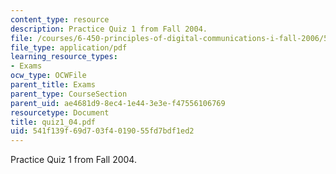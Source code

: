 ```yaml
---
content_type: resource
description: Practice Quiz 1 from Fall 2004.
file: /courses/6-450-principles-of-digital-communications-i-fall-2006/541f139f69d703f4019055fd7bdf1ed2_quiz1_04.pdf
file_type: application/pdf
learning_resource_types:
- Exams
ocw_type: OCWFile
parent_title: Exams
parent_type: CourseSection
parent_uid: ae4681d9-8ec4-1e44-3e3e-f47556106769
resourcetype: Document
title: quiz1_04.pdf
uid: 541f139f-69d7-03f4-0190-55fd7bdf1ed2
---
```

Practice Quiz 1 from Fall 2004.

